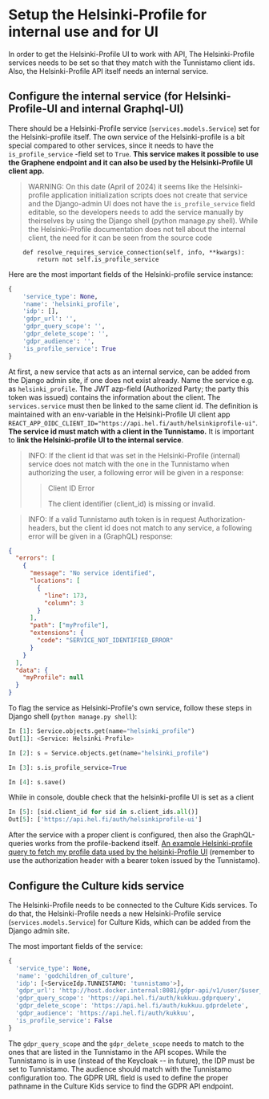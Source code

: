 # Setup the Helsinki-Profile for internal use and for UI

In order to get the Helsinki-Profile UI to work with API, The Helsinki-Profile services needs to be set so that they match with the Tunnistamo client ids. Also, the Helsinki-Profile API itself needs an internal service.

## Configure the internal service (for Helsinki-Profile-UI and internal Graphql-UI)

There should be a Helsinki-Profile service (`services.models.Service`) set for the Helsinki-profile itself. The own service of the Helsinki-profile is a bit special compared to other services, since it needs to have the `is_profile_service` -field set to `True`. **This service makes it possible to use the Graphene endpoint and it can also be used by the Helsinki-Profile UI client app.**

> WARNING: On this date (April of 2024) it seems like the Helsinki-profile application initialization scripts does not create that service and the Django-admin UI does not have the `is_profile_service` field editable, so the developers needs to add the service manually by theirselves by using the Django shell (python manage.py shell). While the Helsinki-Profile documentation does not tell about the internal client, the need for it can be seen from the source code

```
    def resolve_requires_service_connection(self, info, **kwargs):
        return not self.is_profile_service
```

Here are the most important fields of the Helsinki-profile service instance:

```python
{
    'service_type': None,
    'name': 'helsinki_profile',
    'idp': [],
    'gdpr_url': '',
    'gdpr_query_scope': '',
    'gdpr_delete_scope': '',
    'gdpr_audience': '',
    'is_profile_service': True
}
```

At first, a new service that acts as an internal service, can be added from the Django admin site, if one does not exist already. Name the service e.g. as `helsinki_profile`. The JWT azp-field (Authorized Party; the party this token was issued) contains the information about the client. The `services.service` must then be linked to the same client id. The definition is maintained with an env-variable in the Helsinki-Profile UI client app `REACT_APP_OIDC_CLIENT_ID="https://api.hel.fi/auth/helsinkiprofile-ui"`. **The service id must match with a client in the Tunnistamo.** It is important to **link the Helsinki-profile UI to the internal service**.

> INFO: If the client id that was set in the Helsinki-Profile (internal) service does not match with the one in the Tunnistamo when authorizing the user, a following error will be given in a response:
>
> > Client ID Error
> >
> > The client identifier (client_id) is missing or invalid.

> INFO: If a valid Tunnistamo auth token is in request Authorization-headers, but the client id does not match to any service, a following error will be given in a (GraphQL) response:

```json
{
  "errors": [
    {
      "message": "No service identified",
      "locations": [
        {
          "line": 173,
          "column": 3
        }
      ],
      "path": ["myProfile"],
      "extensions": {
        "code": "SERVICE_NOT_IDENTIFIED_ERROR"
      }
    }
  ],
  "data": {
    "myProfile": null
  }
}
```

To flag the service as Helsinki-Profile's own service, follow these steps in Django shell (`python manage.py shell`):

```python
In [1]: Service.objects.get(name="helsinki_profile")
Out[1]: <Service: Helsinki-Profile>

In [2]: s = Service.objects.get(name="helsinki_profile")

In [3]: s.is_profile_service=True

In [4]: s.save()
```

While in console, double check that the helsinki-profile UI is set as a client

```python
In [5]: [sid.client_id for sid in s.client_ids.all()]
Out[5]: ['https://api.hel.fi/auth/helsinkiprofile-ui']
```

After the service with a proper client is configured, then also the GraphQL-queries works from the profile-backend itself. [An example Helsinki-profile query to fetch my profile data used by the helsinki-Profile UI](http://profile-backend:8080/graphql/#query=fragment%20MyProfileQueryVerifiedPersonalInformationPermanentForeignAddress%20on%20VerifiedPersonalInformationForeignAddressNode%20%7B%0A%20%20streetAddress%0A%20%20additionalAddress%0A%20%20countryCode%0A%20%20**typename%0A%7D%0A%0Afragment%20MyProfileQueryVerifiedPersonalInformationPermanentAddress%20on%20VerifiedPersonalInformationAddressNode%20%7B%0A%20%20streetAddress%0A%20%20postalCode%0A%20%20postOffice%0A%20%20**typename%0A%7D%0A%0Afragment%20MyProfileQueryVerifiedPersonalInformation%20on%20VerifiedPersonalInformationNode%20%7B%0A%20%20firstName%0A%20%20lastName%0A%20%20givenName%0A%20%20nationalIdentificationNumber%0A%20%20municipalityOfResidence%0A%20%20municipalityOfResidenceNumber%0A%20%20permanentAddress%20%7B%0A%20%20%20%20...MyProfileQueryVerifiedPersonalInformationPermanentAddress%0A%20%20%20%20**typename%0A%20%20%7D%0A%20%20permanentForeignAddress%20%7B%0A%20%20%20%20...MyProfileQueryVerifiedPersonalInformationPermanentForeignAddress%0A%20%20%20%20**typename%0A%20%20%7D%0A%20%20**typename%0A%7D%0A%0Afragment%20MyProfileQueryPrimaryAddress%20on%20AddressNode%20%7B%0A%20%20id%0A%20%20primary%0A%20%20address%0A%20%20postalCode%0A%20%20city%0A%20%20countryCode%0A%20%20addressType%0A%20%20**typename%0A%7D%0A%0Afragment%20MyProfileQueryPrimaryEmail%20on%20EmailNode%20%7B%0A%20%20id%0A%20%20email%0A%20%20primary%0A%20%20emailType%0A%20%20**typename%0A%7D%0A%0Afragment%20MyProfileQueryPrimaryPhone%20on%20PhoneNode%20%7B%0A%20%20id%0A%20%20phone%0A%20%20primary%0A%20%20phoneType%0A%20%20**typename%0A%7D%0A%0Afragment%20MyProfileQueryAddressesEdgesNode%20on%20AddressNode%20%7B%0A%20%20primary%0A%20%20id%0A%20%20address%0A%20%20postalCode%0A%20%20city%0A%20%20countryCode%0A%20%20addressType%0A%20%20**typename%0A%7D%0A%0Afragment%20MyProfileQueryEmailsEdgesNode%20on%20EmailNode%20%7B%0A%20%20primary%0A%20%20id%0A%20%20email%0A%20%20emailType%0A%20%20**typename%0A%7D%0A%0Afragment%20MyProfileQueryPhonesEdgesNode%20on%20PhoneNode%20%7B%0A%20%20primary%0A%20%20id%0A%20%20phone%0A%20%20phoneType%0A%20%20**typename%0A%7D%0A%0Afragment%20MyProfileQueryAddressesEdges%20on%20AddressNodeEdge%20%7B%0A%20%20node%20%7B%0A%20%20%20%20...MyProfileQueryAddressesEdgesNode%0A%20%20%20%20**typename%0A%20%20%7D%0A%20%20**typename%0A%7D%0A%0Afragment%20MyProfileQueryEmailsEdges%20on%20EmailNodeEdge%20%7B%0A%20%20node%20%7B%0A%20%20%20%20...MyProfileQueryEmailsEdgesNode%0A%20%20%20%20**typename%0A%20%20%7D%0A%20%20**typename%0A%7D%0A%0Afragment%20MyProfileQueryPhonesEdges%20on%20PhoneNodeEdge%20%7B%0A%20%20node%20%7B%0A%20%20%20%20...MyProfileQueryPhonesEdgesNode%0A%20%20%20%20**typename%0A%20%20%7D%0A%20%20**typename%0A%7D%0A%0Afragment%20MyProfileQueryAddresses%20on%20AddressNodeConnection%20%7B%0A%20%20edges%20%7B%0A%20%20%20%20...MyProfileQueryAddressesEdges%0A%20%20%20%20**typename%0A%20%20%7D%0A%20%20**typename%0A%7D%0A%0Afragment%20MyProfileQueryEmails%20on%20EmailNodeConnection%20%7B%0A%20%20edges%20%7B%0A%20%20%20%20...MyProfileQueryEmailsEdges%0A%20%20%20%20**typename%0A%20%20%7D%0A%20%20**typename%0A%7D%0A%0Afragment%20MyProfileQueryPhones%20on%20PhoneNodeConnection%20%7B%0A%20%20edges%20%7B%0A%20%20%20%20...MyProfileQueryPhonesEdges%0A%20%20%20%20**typename%0A%20%20%7D%0A%20%20**typename%0A%7D%0A%0Afragment%20MyProfileQuery%20on%20ProfileNode%20%7B%0A%20%20id%0A%20%20firstName%0A%20%20lastName%0A%20%20nickname%0A%20%20language%0A%20%20primaryAddress%20%7B%0A%20%20%20%20...MyProfileQueryPrimaryAddress%0A%20%20%20%20**typename%0A%20%20%7D%0A%20%20addresses%20%7B%0A%20%20%20%20...MyProfileQueryAddresses%0A%20%20%20%20**typename%0A%20%20%7D%0A%20%20primaryEmail%20%7B%0A%20%20%20%20...MyProfileQueryPrimaryEmail%0A%20%20%20%20**typename%0A%20%20%7D%0A%20%20emails%20%7B%0A%20%20%20%20...MyProfileQueryEmails%0A%20%20%20%20**typename%0A%20%20%7D%0A%20%20primaryPhone%20%7B%0A%20%20%20%20...MyProfileQueryPrimaryPhone%0A%20%20%20%20**typename%0A%20%20%7D%0A%20%20phones%20%7B%0A%20%20%20%20...MyProfileQueryPhones%0A%20%20%20%20**typename%0A%20%20%7D%0A%20%20verifiedPersonalInformation%20%7B%0A%20%20%20%20...MyProfileQueryVerifiedPersonalInformation%0A%20%20%20%20**typename%0A%20%20%7D%0A%20%20**typename%0A%7D%0A%0Aquery%20MyProfile%20%7B%0A%20%20myProfile%20%7B%0A%20%20%20%20...MyProfileQuery%0A%20%20%20%20**typename%0A%20%20%7D%0A%7D%0A&operationName=MyProfile&variables=%7B%7D) (remember to use the authorization header with a bearer token issued by the Tunnistamo).

## Configure the Culture kids service

The Helsinki-Profile needs to be connected to the Culture Kids services. To do that, the Helsinki-Profile needs a new Helsinki-Profile service (`services.models.Service`) for Culture Kids, which can be added from the Django admin site.

The most important fields of the service:

```python
{
  'service_type': None,
  'name': 'godchildren_of_culture',
  'idp': [<ServiceIdp.TUNNISTAMO: 'tunnistamo'>],
  'gdpr_url': 'http://host.docker.internal:8081/gdpr-api/v1/user/$user_uuid',
  'gdpr_query_scope': 'https://api.hel.fi/auth/kukkuu.gdprquery',
  'gdpr_delete_scope': 'https://api.hel.fi/auth/kukkuu.gdprdelete',
  'gdpr_audience': 'https://api.hel.fi/auth/kukkuu',
  'is_profile_service': False
}
```

The `gdpr_query_scope` and the `gdpr_delete_scope` needs to match to the ones that are listed in the Tunnistamo in the API scopes.
While the Tunnistamo is in use (instead of the Keycloak -- in future), the IDP must be set to Tunnistamo. The audience should match with the Tunnistamo configuration too. The GDPR URL field is used to define the proper pathname in the Culture Kids service to find the GDPR API endpoint.
